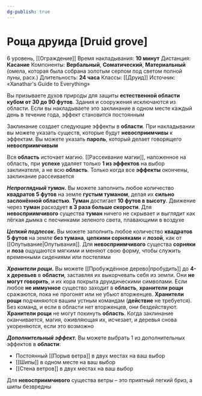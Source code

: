 ```yaml
---
dg-publish: true
---
```

# Роща друида [Druid grove]
6 уровень, [[Ограждение]]
Время накладывания: **10 минут**
Дистанция: **Касание**
Компоненты: **Вербальный**, **Соматический**, **Материальный** (омела, которая была собрана золотым серпом под светом полной луны, расх.)
Длительность: **24 часа**
Классы: [[Друид]]
Источник: «Xanathar's Guide to Everything»

Вы призываете духов природы для защиты **естественной области кубом от 30 до 90 футов**. Здания и сооружения исключаются из области. Если вы накладываете это заклинание в одном месте каждый день в течение года, эффект становится постоянным

Заклинание создает следующие эффекты в **области**. При накладывании вы можете указать существ, которые будут **невосприимчивы** к эффектам. Вы можете указать **пароль**, который делает говорящего **невосприимчивым**

Вся **область** источает магию. [[Рассеивание магии]], наложенное на область, при **успехе** удаляет только **1 из эффектов** на выбор заклинателя, а не всю **область**. Только когда все **эффекты** окончены, заклинание рассеивается

**_Непроглядный туман_.** Вы можете заполнить любое количество **квадратов 5 футов** на земле **густым туманом**, делая их **сильно заслонённой областью**. **Туман** достигает **10 футов в высоту**. Движение через **туман** расходует **в 3 раза больше скорости**. Для **невосприимчивого** существа **туман** ничего не скрывает и выглядит как лёгкая дымка с песчинками зеленого света, плавающими в воздухе

**_Цепкий подлесок_.** Вы можете заполнить любое количество **квадратов 5 футов** на земле **без тумана**, **цепкими сорняками** и **лозой**, как от [[Опутывание|Опутывания]]. Для **невосприимчивого** существа **сорняки** и **лоза** ощущаются мягкими и меняют свою форму, чтобы служить временными сидениями или постелями

**_Хранители рощи_.** Вы можете [[Пробуждённое дерево|пробудить]] до **4-х деревьев** в **области**, заставляя их выкорчевать себя из земли. Они **не могут говорить**, и их кора покрыта друидическими символами. Если любое **не иммунное** существо заходит в **область**, **хранители рощи** сражаются, пока не прогонят или не убьют вторженцев. **Хранители рощи** подчиняются вашим устным командам (**действие** не требуется). Без команд, и если в области нет вторженцев, они бездействуют. **Хранители рощи** не могут покинуть **область**. Когда заклинание оканчивается, магия, оживляющая их, исчезает, и деревья снова укореняются, если это возможно

**_Дополнительный эффект._** Вы можете выбрать 1 из дополнительных эффектов в **области**:

- Постоянный [[Порыв ветра]] в двух местах на ваш выбор
- [[Шипы]] в одном месте на ваш выбор
- [[Стена ветров]] в двух местах на ваш выбор

Для **невосприимчивого** существа ветры – это приятный легкий бриз, а шипы безвредны